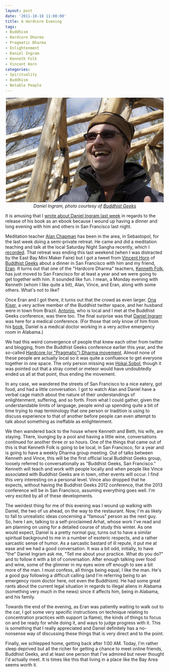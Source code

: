 ```yaml
--- 
layout: post
date: '2011-10-18 11:00:00'
title: A Hardcore Evening
tags: 
- Buddhism
- Hardcore Dharma
- Pragmatic Dharma
- Enlightenment
- Daniel Ingram
- Kenneth Folk
- Vincent Horn
categories:
- Spirituality
- Buddhism
- Notable People
---
```

<p style="text-align: center"><img src="images/daniel-ingram.jpg" width="500" height="331" alt="Daniel Ingram"></a><br><em>Daniel Ingram, photo courtesy of <a href="http://www.buddhistgeeks.com/2009/05/bg-119-the-dharma-overground/">Buddhist Geeks</a></em></p>

It is amusing that I [wrote about Daniel Ingram last week](http://www.openbuddha.com/2011/10/14/Mastering-the-Core-Teachings-of-the-Buddha-out-as-ebook/) in regards to the release of his book as an ebook because I wound up having a dinner and long evening with him and others in San Francisco last night. 

Meditation teacher [Alan Chapman](http://alanchapman.me) has been in the area, in Sebastopol, for the last week doing a semi-private retreat. He came and did a meditation teaching and talk at the local Saturday Night Sangha recently, which I [recorded](http://www.openbuddha.com/2011/10/09/Alan-Chapman-Talk-in-Berkeley/). That retreat was ending this last weekend (when I was distracted by the East Bay Mini Maker Faire) but I got a tweet from [Vincent Horn](http://www.vincenthorn.com)
of [Buddhist Geeks](http://www.buddhistgeeks.com) about a dinner in San Francisco with him and my friend, [Eran](twitter.com/eran). It turns out that one of the "Hardcore Dharma" teachers, [Kenneth Folk](http://kennethfolkdharma.com), has just moved to San Francisco for at least a year and we were going to get together with him. It sounded like fun. I mean, a Monday evening with Kenneth (whom I like quite a bit), Alan, Vince, and Eran, along with some others. What's not to like?

Once Eran and I got there, it turns out that the crowd as even larger. [Ona Kiser](http://twitter.com/onakiser), a very active member of the Buddhist twitter space, and her husband were in town from Brazil. [Antonio](http://twitter.com/postreptilian), who is local and I met at the Buddhist Geeks conference, was there too. The final surprise was that [Daniel Ingram](http://www.interactivebuddha.com) was here for a medical conference. (For those that only know of him from his [book](http://www.interactivebuddha.com/mctb.shtml), Daniel is a medical doctor working in a very active emergency room in Alabama.)

We had this weird convergence of people that knew each other from twitter and blogging, from the Buddhist Geeks conference earlier this year, and the so-called [Hardcore (or "Pragmatic") Dharma movement](http://thehamiltonproject.blogspot.com/2011/04/pragmatic-dharma-on-rise.html). Almost none of these people are actually local so it was quite a confluence to get everyone together in one space. The only person missing was [Hokai Sobol](http://www.hokai.info), though it was pointed out that a stray comet or meteor would have undoubtedly ended us all at that point, thus ending the movement.

In any case, we wandered the streets of San Francisco to a nice eatery, got food, and had a little conversation. I got to watch Alan and Daniel have a verbal cage match about the nature of their understandings of enlightenment, suffering, and so forth. From what I could gather, given the understandable limits of language, people wind up spending quite a bit of time trying to map terminology that one person or tradition is using to discuss experience to that of another before people can even attempt to talk about something as ineffable as enlightenment. 

We then wandered back to the house where Kenneth and Beth, his wife, are staying. There, lounging by a pool and having a little wine, conversations continued for another three or so hours. One of the things that came out of this is that Kenneth Folk is going to be local, in San Francisco, for a year and is going to have a weekly Dharma group meeting. Out of talks between Kenneth and Vince, this will be the first official local Buddhist Geeks group, loosely referred to conversationally as "Buddhist Geeks, San Francisco." Kenneth will teach and work with people locally and when people like Vince associated with Buddhist Geeks are in town, other events will occur. I find this very interesting on a personal level. Vince also dropped that he expects, without having the Buddhist Geeks 2012 conference, that the 2013 conference will be in San Francisco, assuming everything goes well. I'm very excited by all of these developments.

The weirdest thing for me of this evening was I wound up walking with Daniel, the two of us ahead, on the way to the restaurant. Now, I'm as likely to fall to unrealistic ideas concerning a "famous" person as the next guy. So, here I am, talking to a self-proclaimed Arhat, whose work I've read and am planning on using for a detailed course of study this winter. As one would expect, Daniel is a pretty normal guy, turns out to have a similar spiritual background to me in a number of esoteric respects, and a rather sarcastic sense of humor. As a sarcastic bastard of ill repute, it put me at ease and we had a good conversation. It was a bit odd, initially, to have "the" Daniel Ingram ask me, "Tell me about your practice. What do you do?" and to follow it with a bit of conversation. After enough talking over food and wine, some of the glimmer in my eyes wore off enough to see a bit more of the man. I must confess, all things being equal, I like the man. He's a good guy following a difficult calling (and I'm referring being to an emergency room doctor here, not even the Buddhism). He had some great rants about the current legal situation in regards to illegal aliens in Alabama (something very much in the news) since it affects him, being in Alabama, and his family. 

Towards the end of the evening, as Eran was patiently waiting to walk out to the car, I got some very specific instructions on technique relating to concentration practices with support (a flame), the kinds of things to focus on and be ready for while doing it, and ways to judge progress with it. This is something that I really appreciated and Daniel definitely has a no-nonsense way of discussing these things that is very direct and to the point. 

Finally, we schlepped home, getting back after 1:00 AM. Today, I'm rather sleep deprived but all the richer for getting a chance to meet online friends, Buddhist Geeks, and at least one person that I've admired but never thought I'd actually meet. It is times like this that living in a place like the Bay Area seems worth it.